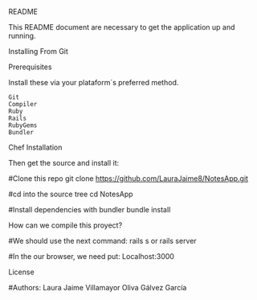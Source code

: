 

README

This README document are necessary to get the application up and running.

Installing From Git

Prerequisites

Install these via your plataform´s preferred method.

    Git
    Compiler
    Ruby
    Rails
    RubyGems
    Bundler

Chef Installation

Then get the source and install it:

#Clone this repo git clone https://github.com/LauraJaime8/NotesApp.git

#cd into the source tree cd NotesApp

#Install dependencies with bundler bundle install

How can we compile this proyect?

#We should use the next command: rails s or rails server

#In the our browser, we need put: Localhost:3000

License

#Authors: Laura Jaime Villamayor Oliva Gálvez García
